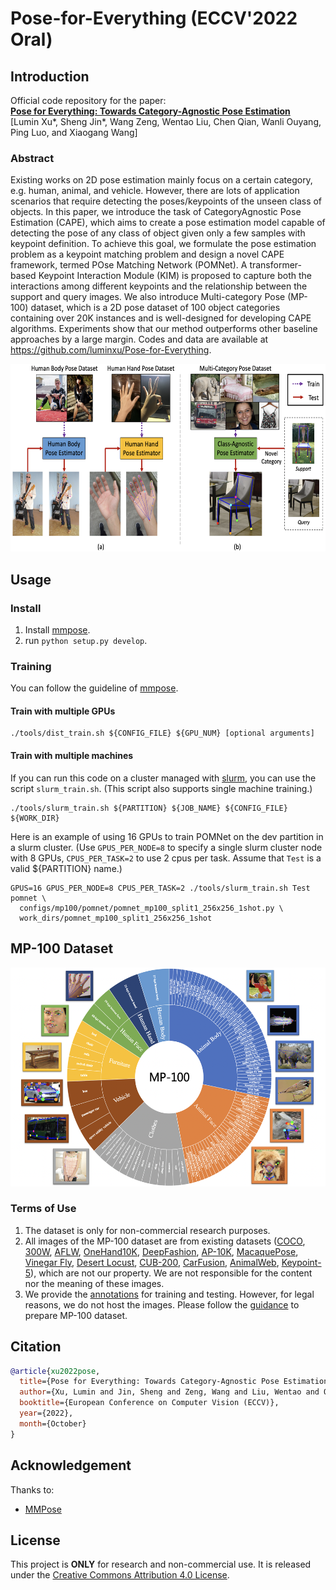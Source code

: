 # Pose-for-Everything (ECCV'2022 Oral)

## Introduction

Official code repository for the paper:  
[**Pose for Everything: Towards Category-Agnostic Pose Estimation**](https://arxiv.org/pdf/2207.10387.pdf)    
[Lumin Xu*, Sheng Jin*, Wang Zeng, Wentao Liu, Chen Qian, Wanli Ouyang, Ping Luo, and Xiaogang Wang]  

### Abstract
Existing works on 2D pose estimation mainly focus on a certain category, e.g. human, animal, and vehicle. However, there are lots of application scenarios that require detecting the poses/keypoints of the unseen class of objects. In this paper, we introduce the task of CategoryAgnostic Pose Estimation (CAPE), which aims to create a pose estimation model capable of detecting the pose of any class of object given only a few samples with keypoint definition. To achieve this goal, we formulate the pose estimation problem as a keypoint matching problem and design a novel CAPE framework, termed POse Matching Network (POMNet). A transformer-based Keypoint Interaction Module (KIM) is proposed to capture both the interactions among different keypoints and the relationship between the support and query images. We also introduce Multi-category Pose (MP-100) dataset, which is a 2D pose dataset of 100 object categories containing over 20K instances and is well-designed for developing CAPE algorithms. Experiments show that our method outperforms other baseline approaches by a large margin. Codes and data are available at https://github.com/luminxu/Pose-for-Everything. 

<img src="assets/intro.png" width = "600" height = "300">

## Usage

### Install

1. Install [mmpose](https://github.com/open-mmlab/mmpose).
2. run `python setup.py develop`.

### Training
You can follow the guideline of [mmpose](https://github.com/open-mmlab/mmpose/blob/master/docs/en/get_started.md).

#### Train with multiple GPUs
```shell
./tools/dist_train.sh ${CONFIG_FILE} ${GPU_NUM} [optional arguments]
```

#### Train with multiple machines

If you can run this code on a cluster managed with [slurm](https://slurm.schedmd.com/), you can use the script `slurm_train.sh`. (This script also supports single machine training.)

```shell
./tools/slurm_train.sh ${PARTITION} ${JOB_NAME} ${CONFIG_FILE} ${WORK_DIR}
```

Here is an example of using 16 GPUs to train POMNet on the dev partition in a slurm cluster.
(Use `GPUS_PER_NODE=8` to specify a single slurm cluster node with 8 GPUs, `CPUS_PER_TASK=2` to use 2 cpus per task.
Assume that `Test` is a valid ${PARTITION} name.)

```shell
GPUS=16 GPUS_PER_NODE=8 CPUS_PER_TASK=2 ./tools/slurm_train.sh Test pomnet \
  configs/mp100/pomnet/pomnet_mp100_split1_256x256_1shot.py \
  work_dirs/pomnet_mp100_split1_256x256_1shot
```


## MP-100 Dataset

<img src="assets/MP100.png" width = "550" height = "350">

### Terms of Use
1. The dataset is only for non-commercial research purposes. 
2. All images of the MP-100 dataset are from existing datasets ([COCO](http://cocodataset.org/), 
[300W](https://ibug.doc.ic.ac.uk/resources/300-W/), 
[AFLW](https://www.tugraz.at/institute/icg/research/team-bischof/lrs/downloads/aflw/), 
[OneHand10K](https://www.yangangwang.com/papers/WANG-MCC-2018-10.html), 
[DeepFashion](http://mmlab.ie.cuhk.edu.hk/projects/DeepFashion/LandmarkDetection.html), 
[AP-10K](https://github.com/AlexTheBad/AP-10K), 
[MacaquePose](http://www.pri.kyoto-u.ac.jp/datasets/macaquepose/index.html), 
[Vinegar Fly](https://github.com/jgraving/DeepPoseKit-Data), 
[Desert Locust](https://github.com/jgraving/DeepPoseKit-Data), 
[CUB-200](http://www.vision.caltech.edu/datasets/cub_200_2011/), 
[CarFusion](http://www.cs.cmu.edu/~ILIM/projects/IM/CarFusion/cvpr2018/index.html), 
[AnimalWeb](https://fdmaproject.wordpress.com/author/fdmaproject/), 
[Keypoint-5](https://github.com/jiajunwu/3dinn)), which are not our property. We are not responsible for the content nor the meaning of these images. 
3. We provide the [annotations](https://drive.google.com/drive/folders/1pzC5uEgi4AW9RO9_T1J-0xSKF12mdj1_?usp=sharing) for training and testing. However, for legal reasons, we do not host the images. Please follow the [guidance](mp100/README.md) to prepare MP-100 dataset.


## Citation
```bibtex
@article{xu2022pose,
  title={Pose for Everything: Towards Category-Agnostic Pose Estimation},
  author={Xu, Lumin and Jin, Sheng and Zeng, Wang and Liu, Wentao and Qian, Chen and Ouyang, Wanli and Luo, Ping and Wang, Xiaogang},
  booktitle={European Conference on Computer Vision (ECCV)},
  year={2022},
  month={October}
}
```

## Acknowledgement

Thanks to:

- [MMPose](https://github.com/open-mmlab/mmpose)

## License

This project is **ONLY** for research and non-commercial use. It is released under the [Creative Commons Attribution 4.0 License](https://creativecommons.org/licenses/by-nc/4.0/legalcode).
